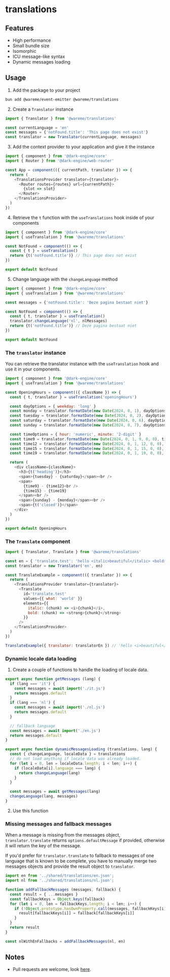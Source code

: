 # translations

## Features

- High performance
- Small bundle size
- Isomorphic
- ICU message-like syntax
- Dynamic messages loading

## Usage

1. Add the package to your project
```bash
bun add @wareme/event-emitter @wareme/translations
```

2. Create a `Translator` instance
```js
import { Translator } from '@wareme/translations'

const currentLanguage = 'en'
const messages = {'notFound.title': 'This page does not exist'}
const translator = new Translator(currentLanguage, messages)
```

3. Add the context provider to your application and give it the instance
```js
import { component } from '@dark-engine/core'
import { Router } from '@dark-engine/web-router'

const App = component(({ currentPath, translator }) => {
  return (
    <TranslationsProvider translator={translator}>
      <Router routes={routes} url={currentPath}>
        {slot => slot}
      </Router>
    </TranslationsProvider>
  )
})
```

4. Retrieve the `t` function with the `useTranslations` hook inside of your components
```js
import { component } from '@dark-engine/core'
import { useTranslation } from '@wareme/translations'

const NotFound = component(() => {
  const { t } = useTranslation()
  return {t('notFound.title')} // This page does not exist
})

export default NotFound
```

5. Change language with the `changeLanguage` method
```js
import { component } from '@dark-engine/core'
import { useTranslation } from '@wareme/translations'

const messages = {'notFound.title': 'Deze pagina bestaat niet'}

const NotFound = component(() => {
  const { t, translator } = useTranslation()
  translator.changeLanguage('nl', nlMessages)
  return {t('notFound.title')} // Deze pagina bestaat niet
})

export default NotFound
```

### The `translator` instance

You can retrieve the translator instance with the `useTranslation` hook and use it in your components.

```js
import { component } from '@dark-engine/core'
import { useTranslation } from '@wareme/translations'

const OpeningHours = component(({ className }) => {
  const { t, translator } = useTranslation('openingHours')

  const dayOptions = { weekday: 'long' }
  const monday = translator.formatDate(new Date(2024, 0, 1), dayOptions)
  const tuesday = translator.formatDate(new Date(2024, 0, 2), dayOptions)
  const saturday = translator.formatDate(new Date(2024, 0, 6), dayOptions)
  const sunday = translator.formatDate(new Date(2024, 0, 7), dayOptions)

  const timeOptions = { hour: 'numeric', minute: '2-digit' }
  const time9 = translator.formatDate(new Date(2024, 0, 1, 9, 0, 0), timeOptions)
  const time12 = translator.formatDate(new Date(2024, 0, 1, 12, 0, 0), timeOptions)
  const time15 = translator.formatDate(new Date(2024, 0, 1, 15, 0, 0), timeOptions)
  const time19 = translator.formatDate(new Date(2024, 0, 1, 19, 0, 0), timeOptions)

  return (
    <div className={className}>
      <h3>{t('heading')}</h3>
      <span>{tuesday} - {saturday}</span><br />
      <span>
        {time9} - {time12}<br />
        {time15} - {time19}
      </span><br />
      <span>{sunday} - {monday}</span><br />
      <span>{t('closed')}</span>
    </div>
  )
})

export default OpeningHours
```

### The `Translate` component

```js
import { Translator, Translate } from '@wareme/translations'

const en = { 'translate.test': 'hello <italic>beautiful</italic> <bold>{what}</bold>'}
const translator = new Translator('en', en)

const TranslateExample = component(({ translator }) => {
  return (
    <TranslationsProvider translator={translator}>
      <Translate
        id='translate.test'
        values={{ what: 'world' }}
        elements={{
          italic: (chunk) => <i>{chunk}</i>,
          bold: (chunk) => <strong>{chunk}</strong>
        }}
      />
    </TranslationsProvider>
  )
})

TranslateExample({ translator: translatorEn }) // 'hello <i>beautiful</i> <strong>world</strong>'
```

### Dynamic locale data loading

1. Create a couple of functions to handle the loading of locale data.
```js
export async function getMessages (lang) {
  if (lang === 'it') {
    const messages = await import('./it.js')
    return messages.default
  }
  if (lang === 'nl') {
    const messages = await import('./nl.js')
    return messages.default
  }

  // fallback language
  const messages = await import('./en.js')
  return messages.default
}

export async function dynamicMessagesLoading (translations, lang) {
  const { changeLanguage, localeData } = translations
  // do not load anything if locale data was already loaded.
  for (let i = 0, len = localeData.length; i < len; i++) {
    if (localeData[i].language === lang) {
      return changeLanguage(lang)
    }
  }

  const messages = await getMessages(lang)
  changeLanguage(lang, messages)
}
```
2. Use this function

### Missing messages and fallback messages

When a message is missing from the messages object, `translator.translate` returns `options.defaultMessage` 
if provided, otherwise it will return the key of the message.

If you'd prefer for `translator.translate` to fallback to messages of one language that is known to 
be complete, you have to manually merge two messages objects and provide the result object to `translator`.

```js
import en from '../shared/translations/en.json';
import nl from '../shared/translations/nl.json';

function addFallbackMessages (messages, fallback) {
  const result = { ...messages }
  const fallbackKeys = Object.keys(fallback)
  for (let i = 0, len = fallbackKeys.length; i < len; i++) {
    if (!Object.prototype.hasOwnProperty.call(messages, fallbackKeys[i])) {
      result[fallbackKeys[i]] = fallback[fallbackKeys[i]]
    }
  }
  return result
}

const nlWithEnFallbacks = addFallbackMessages(nl, en)
```

## Notes

- Pull requests are welcome, look [here](./CONTRIBUTING.md).

